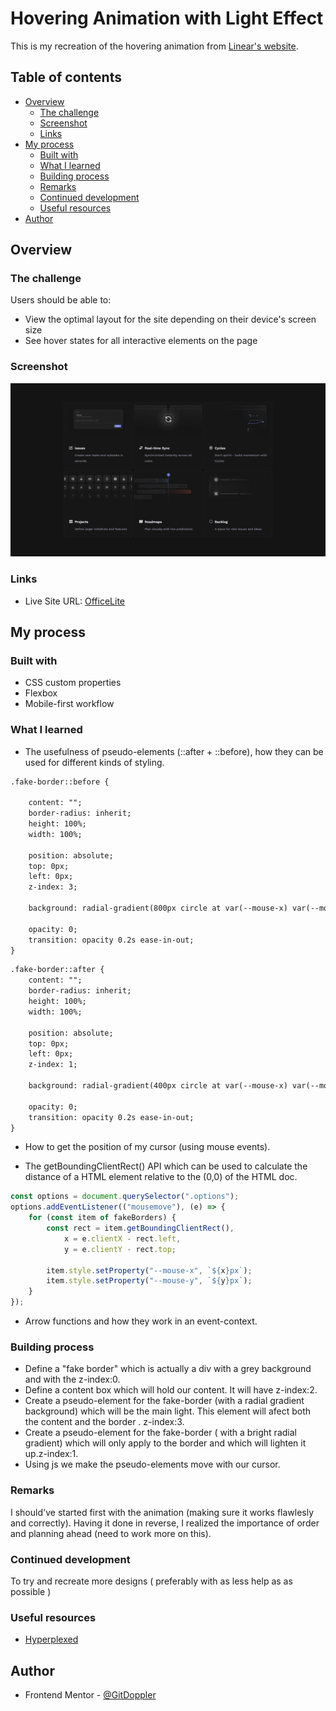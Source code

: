 # Hovering Animation with Light Effect 

This is my recreation of the hovering animation from [Linear's website](https://linear.app/features).

## Table of contents

- [Overview](#overview)
  - [The challenge](#the-challenge)
  - [Screenshot](#screenshot)
  - [Links](#links)
- [My process](#my-process)
  - [Built with](#built-with)
  - [What I learned](#what-i-learned)
  - [Building process](#building-process)
  - [Remarks](#remarks)
  - [Continued development](#continued-development)
  - [Useful resources](#useful-resources)
- [Author](#author)

## Overview 

### The challenge

Users should be able to:

- View the optimal layout for the site depending on their device's screen size
- See hover states for all interactive elements on the page

### Screenshot

![](assets/desktop-version.png)

### Links

- Live Site URL: [OfficeLite](https://gitdoppler.github.io/Officelite/)

## My process

### Built with

- CSS custom properties
- Flexbox
- Mobile-first workflow

### What I learned

- The usefulness of pseudo-elements (::after + ::before), how they can be used for different kinds of styling.
```html
.fake-border::before {

    content: "";
    border-radius: inherit;
    height: 100%;
    width: 100%;

    position: absolute;
    top: 0px;
    left: 0px;
    z-index: 3;

    background: radial-gradient(800px circle at var(--mouse-x) var(--mouse-y), rgba(255, 255, 255, 0.06), transparent 40%);

    opacity: 0;
    transition: opacity 0.2s ease-in-out;
}
```

```html
.fake-border::after {
    content: "";
    border-radius: inherit;
    height: 100%;
    width: 100%;

    position: absolute;
    top: 0px;
    left: 0px;
    z-index: 1;

    background: radial-gradient(400px circle at var(--mouse-x) var(--mouse-y), rgba(255, 255, 255, 0.3), transparent 40%);

    opacity: 0;
    transition: opacity 0.2s ease-in-out;
}
```

- How to get the position of my cursor (using mouse events).

- The getBoundingClientRect() API which can be used to calculate the distance of a HTML element relative to the (0,0) of the HTML doc.
```js
const options = document.querySelector(".options");
options.addEventListener(("mousemove"), (e) => {
    for (const item of fakeBorders) {
        const rect = item.getBoundingClientRect(),
            x = e.clientX - rect.left,
            y = e.clientY - rect.top;

        item.style.setProperty("--mouse-x", `${x}px`);
        item.style.setProperty("--mouse-y", `${y}px`);
    }
});
```

- Arrow functions and how they work in an event-context.

### Building process

- Define a "fake border" which is actually a div with a grey background and with the z-index:0.
- Define a content box which will hold our content. It will have z-index:2.
- Create a pseudo-element for the fake-border (with a radial gradient background) which will be the main light. This element will afect both the content and the border . z-index:3.
- Create a pseudo-element for the fake-border ( with a bright radial gradient) which will only apply to the border and which will lighten it up.z-index:1.
- Using js we make the pseudo-elements move with our cursor.


### Remarks

I should've started first with the animation (making sure it works flawlesly and correctly). Having it done in reverse, I realized the importance of order and planning ahead (need to work more on this).

### Continued development

To try and recreate more designs ( preferably with as less help as as possible )


### Useful resources

- [Hyperplexed](https://www.youtube.com/watch?v=htGfnF1zN4g&list=WL&index=3) 

## Author

- Frontend Mentor - [@GitDoppler](https://www.frontendmentor.io/profile/GitDoppler)
